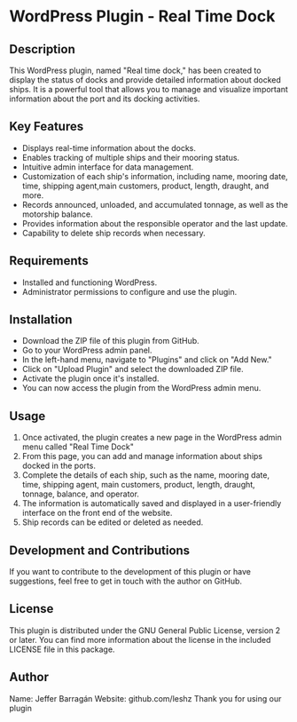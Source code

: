 # WordPress Plugin - Real Time Dock

## Description

This WordPress plugin, named "Real time dock," has been created to display the status of docks and provide detailed information about docked ships. It is a powerful tool that allows you to manage and visualize important information about the port and its docking activities.

## Key Features

- Displays real-time information about the docks.
- Enables tracking of multiple ships and their mooring status.
- Intuitive admin interface for data management.
- Customization of each ship's information, including name, mooring date, time, shipping agent,main customers, product, length, draught, and more.
- Records announced, unloaded, and accumulated tonnage, as well as the motorship balance.
- Provides information about the responsible operator and the last update.
- Capability to delete ship records when necessary.

## Requirements

- Installed and functioning WordPress.
- Administrator permissions to configure and use the plugin.

## Installation

- Download the ZIP file of this plugin from GitHub.
- Go to your WordPress admin panel.
- In the left-hand menu, navigate to "Plugins" and click on "Add New."
- Click on "Upload Plugin" and select the downloaded ZIP file.
- Activate the plugin once it's installed.
- You can now access the plugin from the WordPress admin menu.

## Usage

1. Once activated, the plugin creates a new page in the WordPress admin menu called "Real Time Dock"
2. From this page, you can add and manage information about ships docked in the ports.
3. Complete the details of each ship, such as the name, mooring date, time, shipping agent, main customers, product, length, draught, tonnage, balance, and operator.
4. The information is automatically saved and displayed in a user-friendly interface on the front end of the website.
5. Ship records can be edited or deleted as needed.

## Development and Contributions

If you want to contribute to the development of this plugin or have suggestions, feel free to get in touch with the author on GitHub.

## License

This plugin is distributed under the GNU General Public License, version 2 or later. You can find more information about the license in the included LICENSE file in this package.

## Author

Name: Jeffer Barragán
Website: github.com/leshz
Thank you for using our plugin
